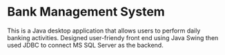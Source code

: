 # Bank Management System
This is a Java desktop application that allows users to perform daily banking activities.
Designed user-friendy front end using Java Swing then used JDBC to connect MS SQL Server as the backend.

